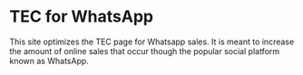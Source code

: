 # TEC for WhatsApp

This site optimizes the TEC page for Whatsapp sales. It is meant to increase the amount of online sales that occur though the popular social platform known as WhatsApp.
